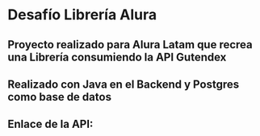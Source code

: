 # Desafío Librería Alura

## Proyecto realizado para Alura Latam que recrea una Librería consumiendo la API Gutendex

## Realizado con Java en el Backend y Postgres como base de datos

## Enlace de la API: 
